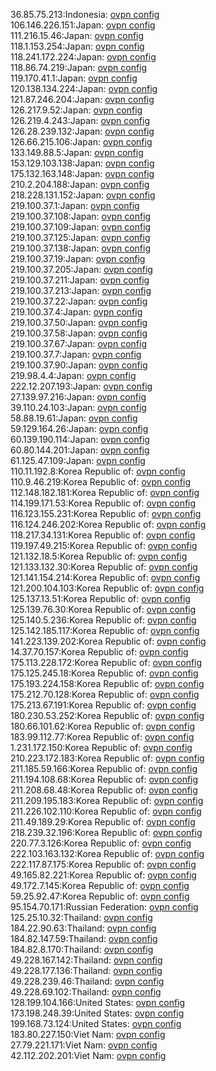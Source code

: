 36.85.75.213:Indonesia: [ovpn config](vpn/36_85_75_213.ovpn)  
106.146.226.151:Japan: [ovpn config](vpn/106_146_226_151.ovpn)  
111.216.15.46:Japan: [ovpn config](vpn/111_216_15_46.ovpn)  
118.1.153.254:Japan: [ovpn config](vpn/118_1_153_254.ovpn)  
118.241.172.224:Japan: [ovpn config](vpn/118_241_172_224.ovpn)  
118.86.74.219:Japan: [ovpn config](vpn/118_86_74_219.ovpn)  
119.170.41.1:Japan: [ovpn config](vpn/119_170_41_1.ovpn)  
120.138.134.224:Japan: [ovpn config](vpn/120_138_134_224.ovpn)  
121.87.246.204:Japan: [ovpn config](vpn/121_87_246_204.ovpn)  
126.217.9.52:Japan: [ovpn config](vpn/126_217_9_52.ovpn)  
126.219.4.243:Japan: [ovpn config](vpn/126_219_4_243.ovpn)  
126.28.239.132:Japan: [ovpn config](vpn/126_28_239_132.ovpn)  
126.66.215.106:Japan: [ovpn config](vpn/126_66_215_106.ovpn)  
133.149.88.5:Japan: [ovpn config](vpn/133_149_88_5.ovpn)  
153.129.103.138:Japan: [ovpn config](vpn/153_129_103_138.ovpn)  
175.132.163.148:Japan: [ovpn config](vpn/175_132_163_148.ovpn)  
210.2.204.188:Japan: [ovpn config](vpn/210_2_204_188.ovpn)  
218.228.131.152:Japan: [ovpn config](vpn/218_228_131_152.ovpn)  
219.100.37.1:Japan: [ovpn config](vpn/219_100_37_1.ovpn)  
219.100.37.108:Japan: [ovpn config](vpn/219_100_37_108.ovpn)  
219.100.37.109:Japan: [ovpn config](vpn/219_100_37_109.ovpn)  
219.100.37.125:Japan: [ovpn config](vpn/219_100_37_125.ovpn)  
219.100.37.138:Japan: [ovpn config](vpn/219_100_37_138.ovpn)  
219.100.37.19:Japan: [ovpn config](vpn/219_100_37_19.ovpn)  
219.100.37.205:Japan: [ovpn config](vpn/219_100_37_205.ovpn)  
219.100.37.211:Japan: [ovpn config](vpn/219_100_37_211.ovpn)  
219.100.37.213:Japan: [ovpn config](vpn/219_100_37_213.ovpn)  
219.100.37.22:Japan: [ovpn config](vpn/219_100_37_22.ovpn)  
219.100.37.4:Japan: [ovpn config](vpn/219_100_37_4.ovpn)  
219.100.37.50:Japan: [ovpn config](vpn/219_100_37_50.ovpn)  
219.100.37.58:Japan: [ovpn config](vpn/219_100_37_58.ovpn)  
219.100.37.67:Japan: [ovpn config](vpn/219_100_37_67.ovpn)  
219.100.37.7:Japan: [ovpn config](vpn/219_100_37_7.ovpn)  
219.100.37.90:Japan: [ovpn config](vpn/219_100_37_90.ovpn)  
219.98.4.4:Japan: [ovpn config](vpn/219_98_4_4.ovpn)  
222.12.207.193:Japan: [ovpn config](vpn/222_12_207_193.ovpn)  
27.139.97.216:Japan: [ovpn config](vpn/27_139_97_216.ovpn)  
39.110.24.103:Japan: [ovpn config](vpn/39_110_24_103.ovpn)  
58.88.19.61:Japan: [ovpn config](vpn/58_88_19_61.ovpn)  
59.129.164.26:Japan: [ovpn config](vpn/59_129_164_26.ovpn)  
60.139.190.114:Japan: [ovpn config](vpn/60_139_190_114.ovpn)  
60.80.144.201:Japan: [ovpn config](vpn/60_80_144_201.ovpn)  
61.125.47.109:Japan: [ovpn config](vpn/61_125_47_109.ovpn)  
110.11.192.8:Korea Republic of: [ovpn config](vpn/110_11_192_8.ovpn)  
110.9.46.219:Korea Republic of: [ovpn config](vpn/110_9_46_219.ovpn)  
112.148.182.181:Korea Republic of: [ovpn config](vpn/112_148_182_181.ovpn)  
114.199.171.53:Korea Republic of: [ovpn config](vpn/114_199_171_53.ovpn)  
116.123.155.231:Korea Republic of: [ovpn config](vpn/116_123_155_231.ovpn)  
116.124.246.202:Korea Republic of: [ovpn config](vpn/116_124_246_202.ovpn)  
118.217.34.131:Korea Republic of: [ovpn config](vpn/118_217_34_131.ovpn)  
119.197.49.215:Korea Republic of: [ovpn config](vpn/119_197_49_215.ovpn)  
121.132.18.5:Korea Republic of: [ovpn config](vpn/121_132_18_5.ovpn)  
121.133.132.30:Korea Republic of: [ovpn config](vpn/121_133_132_30.ovpn)  
121.141.154.214:Korea Republic of: [ovpn config](vpn/121_141_154_214.ovpn)  
121.200.104.103:Korea Republic of: [ovpn config](vpn/121_200_104_103.ovpn)  
125.137.13.51:Korea Republic of: [ovpn config](vpn/125_137_13_51.ovpn)  
125.139.76.30:Korea Republic of: [ovpn config](vpn/125_139_76_30.ovpn)  
125.140.5.236:Korea Republic of: [ovpn config](vpn/125_140_5_236.ovpn)  
125.142.185.117:Korea Republic of: [ovpn config](vpn/125_142_185_117.ovpn)  
141.223.139.202:Korea Republic of: [ovpn config](vpn/141_223_139_202.ovpn)  
14.37.70.157:Korea Republic of: [ovpn config](vpn/14_37_70_157.ovpn)  
175.113.228.172:Korea Republic of: [ovpn config](vpn/175_113_228_172.ovpn)  
175.125.245.18:Korea Republic of: [ovpn config](vpn/175_125_245_18.ovpn)  
175.193.224.158:Korea Republic of: [ovpn config](vpn/175_193_224_158.ovpn)  
175.212.70.128:Korea Republic of: [ovpn config](vpn/175_212_70_128.ovpn)  
175.213.67.191:Korea Republic of: [ovpn config](vpn/175_213_67_191.ovpn)  
180.230.53.252:Korea Republic of: [ovpn config](vpn/180_230_53_252.ovpn)  
180.66.101.62:Korea Republic of: [ovpn config](vpn/180_66_101_62.ovpn)  
183.99.112.77:Korea Republic of: [ovpn config](vpn/183_99_112_77.ovpn)  
1.231.172.150:Korea Republic of: [ovpn config](vpn/1_231_172_150.ovpn)  
210.223.172.183:Korea Republic of: [ovpn config](vpn/210_223_172_183.ovpn)  
211.185.59.166:Korea Republic of: [ovpn config](vpn/211_185_59_166.ovpn)  
211.194.108.68:Korea Republic of: [ovpn config](vpn/211_194_108_68.ovpn)  
211.208.68.48:Korea Republic of: [ovpn config](vpn/211_208_68_48.ovpn)  
211.209.195.183:Korea Republic of: [ovpn config](vpn/211_209_195_183.ovpn)  
211.226.102.110:Korea Republic of: [ovpn config](vpn/211_226_102_110.ovpn)  
211.49.189.29:Korea Republic of: [ovpn config](vpn/211_49_189_29.ovpn)  
218.239.32.196:Korea Republic of: [ovpn config](vpn/218_239_32_196.ovpn)  
220.77.3.126:Korea Republic of: [ovpn config](vpn/220_77_3_126.ovpn)  
222.103.163.132:Korea Republic of: [ovpn config](vpn/222_103_163_132.ovpn)  
222.117.87.175:Korea Republic of: [ovpn config](vpn/222_117_87_175.ovpn)  
49.165.82.221:Korea Republic of: [ovpn config](vpn/49_165_82_221.ovpn)  
49.172.7.145:Korea Republic of: [ovpn config](vpn/49_172_7_145.ovpn)  
59.25.92.47:Korea Republic of: [ovpn config](vpn/59_25_92_47.ovpn)  
95.154.70.171:Russian Federation: [ovpn config](vpn/95_154_70_171.ovpn)  
125.25.10.32:Thailand: [ovpn config](vpn/125_25_10_32.ovpn)  
184.22.90.63:Thailand: [ovpn config](vpn/184_22_90_63.ovpn)  
184.82.147.59:Thailand: [ovpn config](vpn/184_82_147_59.ovpn)  
184.82.8.170:Thailand: [ovpn config](vpn/184_82_8_170.ovpn)  
49.228.167.142:Thailand: [ovpn config](vpn/49_228_167_142.ovpn)  
49.228.177.136:Thailand: [ovpn config](vpn/49_228_177_136.ovpn)  
49.228.239.46:Thailand: [ovpn config](vpn/49_228_239_46.ovpn)  
49.228.69.102:Thailand: [ovpn config](vpn/49_228_69_102.ovpn)  
128.199.104.166:United States: [ovpn config](vpn/128_199_104_166.ovpn)  
173.198.248.39:United States: [ovpn config](vpn/173_198_248_39.ovpn)  
199.168.73.124:United States: [ovpn config](vpn/199_168_73_124.ovpn)  
183.80.227.150:Viet Nam: [ovpn config](vpn/183_80_227_150.ovpn)  
27.79.221.171:Viet Nam: [ovpn config](vpn/27_79_221_171.ovpn)  
42.112.202.201:Viet Nam: [ovpn config](vpn/42_112_202_201.ovpn)  
